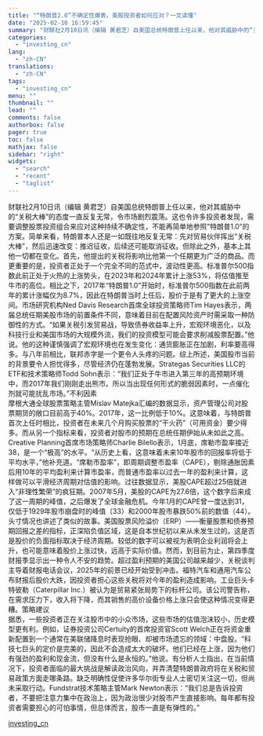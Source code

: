 ```yaml
---
title: "“特朗普2.0”不确定性爆表，美股投资者如何应对？一文读懂"
date: "2025-02-10 16:59:45"
summary: "财联社2月10日讯（编辑 黄君芝）自美国总统特朗普上任以来，他对其威胁中的“关税大棒”的态度一直反..."
categories:
  - "investing_cn"
lang:
  - "zh-CN"
translations:
  - "zh-CN"
tags:
  - "investing_cn"
menu: ""
thumbnail: ""
lead: ""
comments: false
authorbox: false
pager: true
toc: false
mathjax: false
sidebar: "right"
widgets:
  - "search"
  - "recent"
  - "taglist"
---
```


财联社2月10日讯（编辑 黄君芝）自美国总统特朗普上任以来，他对其威胁中的“关税大棒”的态度一直反复无常，令市场剧烈震荡。这也令许多投资者发现，需要调整股票投资组合来应对这种持续不确定性，不能再简单地参照“特朗普1.0”的方案。简单来看，特朗普本人还是一如既往地反复无常：先对贸易伙伴挥出“关税大棒”，然后迅速改变：推迟征收，后续还可能取消征收。但除此之外，基本上其他一切都在变化。首先，他提出的关税将影响比他第一个任期更为广泛的商品。而更重要的是，投资者正处于一个完全不同的范式中，波动性更高。标准普尔500指数此前正处于火热的上涨势头，在2023年和2024年累计上涨53%，将估值推至牛市的高位。相比之下，2017年“特朗普1.0”开始时，标准普尔500指数在此前两年的累计涨幅仅为8.7%，因此在特朗普当时上任后，股价于是有了更大的上涨空间。市场研究机构Ned Davis Research首席全球投资策略师Tim Hayes表示，两届总统任期美股市场的前置条件不同，意味着目前在配置风险资产时需采取一种防御性的方式。“如果关税引发贸易战，导致债券收益率上升，宏观环境恶化，以及科技行业和美国市场的大规模外流，我们的投资模型可能会要求削减股票配置。”他说。他的这种谨慎强调了宏观环境也在发生变化：通货膨胀正在加剧，利率要高得多。与八年前相比，联邦赤字是一个更令人头疼的问题。综上所述，美国股市当前的背景要令人担忧得多，尽管经济仍在蓬勃发展。Strategas Securities LLC的ETF和技术策略师Todd Sohn表示：“我们正处于牛市进入第三年的高预期环境中，而2017年我们刚刚走出熊市。所以当出现任何形式的脆弱因素时，一点催化剂就可能扰乱市场。”不利因素  
摩根大通全球股票策略主管Mislav Matejka汇编的数据显示，资产管理公司对股票期货的敞口目前高于40%。2017年，这一比例低于10%。这意味着，与特朗普首次上任时相比，投资者在未来几个月购买股票的“干火药”（可用资金）要少得多。而从另一个指标来看，投资者对股市的预期在总统任期伊始从未如此之高。Creative Planning首席市场策略师Charlie Bilello表示，1月底，席勒市盈率接近38，是一个“极高”的水平。“从历史上看，这意味着未来10年股市的回报率将低于平均水平，”他补充道。“席勒市盈率”，即周期调整市盈率（CAPE），剔除通胀因素后用10年的平均盈利来计算市盈率，而普通市盈率以过去一年的盈利来计算，这样做可以平滑经济周期对估值的影响。过往数据显示，美股CAPE超过25倍就进入“非理性繁荣”的疯狂期。2007年5月，美股的CAPE为27.6倍，这个数字后来成了这一周期的峰值，之后爆发了全球金融危机。今年1月的CAPE曾一度达到31，仅低于1929年股市崩盘时的峰值（33）和2000年股市暴跌50%前的数值（44）。头寸情况也讲述了类似的故事。美国股票风险溢价（ERP）——衡量股票和债券预期回报之差的指标，正深陷负值区域，这是自本世纪初以来从未发生过的。这是否是股价的负面指标取决于经济周期。较低的数字可以被视为表明企业利润将会上升，也可能意味着股价上涨过快，远高于实际价值。然而，到目前为止，第四季度财报季显示出一种令人不安的趋势。超过盈利预期的美国公司越来越少，关税谈判主导着财报电话会议，2025年的前景已经开始受到冲击。福特汽车和通用汽车公布财报后股价大跌，因投资者担心这些关税将对今年的盈利造成影响。工业巨头卡特彼勒（Caterpillar Inc.）被认为是贸易紧张局势下的标杆公司。该公司警告称，在需求压力下，收入将下降，而其销售的高价设备价格上涨只会使这种情况变得更糟。策略建议  
据悉，一些投资者正在关注股市中的小众市场，这些市场的估值泡沫较小，历史模型更有利。例如，证券投资公司Certuity的首席投资官Scott Welch正在将资金重新配置到一个通常在美联储降息时表现抢眼、却被市场遗忘的领域：中盘股。“科技七巨头的定价是完美的，因此不会造成太大的破坏。他们已经在上涨，因为他们有强劲的盈利和现金流，但没有什么是永恒的。”他说。有分析人士指出，在当前情况下，投资者面临的最大挑战是解读政治风向，并弄清楚特朗普政府将在关税和贸易政策方面走哪条路。缺乏明确性促使许多华尔街专业人士密切关注这一切，但尚未采取行动。Fundstrat技术策略主管Mark Newton表示：“我们总是告诉投资者，不要把注意力集中在政治上，因为政治很少对股市产生直接影响。每年都有投资者需要担心的可怕事情，但总体而言，股市一直是有弹性的。”

[investing_cn](https://cn.investing.com/news/stock-market-news/article-2663808)
